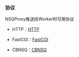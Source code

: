### 协议

NSQProxy推送给Worker时可用协议

- HTTP：[HTTP](http.md)

- FastCGI：[FastCGI](fastcgi.md)

- CBNSQ：[CBNSQ](cbnsq.md)